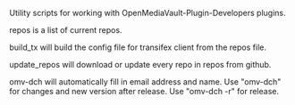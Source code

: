 Utility scripts for working with OpenMediaVault-Plugin-Developers plugins.

repos is a list of current repos.

build_tx will build the config file for transifex client from the repos file.

update_repos will download or update every repo in repos from github.

omv-dch will automatically fill in email address and name.  Use "omv-dch" for changes and new version after release.  Use "omv-dch -r" for release.
